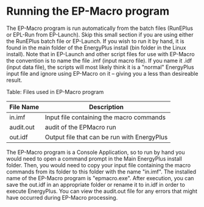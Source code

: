 # Running the EP-Macro program

The EP-Macro program is run automatically from the batch files (RunEPlus or EPL-Run from EP-Launch). Skip this small section if you are using either the RunEPlus batch file or EP-Launch. If you wish to run it by hand, it is found in the main folder of the EnergyPlus install (bin folder in the Linux install). Note that in EP-Launch and other script files for use with EP-Macro the convention is to name the file <filename>.imf (input macro file). If you name it <filename>.idf (input data file), the scripts will most likely think it is a "normal" EnergyPlus input file and ignore using EP-Macro on it – giving you a less than desireable result.

Table: Files used in EP-Macro program

**File Name**|**Description**
--------------------------|----------------------------
in.imf|Input file containing the macro commands
audit.out|audit of the EPMacro run
out.idf|Output file that can be run with EnergyPlus

The EP-Macro program is a Console Application, so to run by hand you would need to open a command prompt in the Main EnergyPlus install folder. Then, you would need to copy your input file containing the macro commands from its folder to this folder with the name "in.imf". The installed name of the EP-Macro program is "epmacro.exe". After execution, you can save the out.idf in an appropriate folder or rename it to in.idf in order to execute EnergyPlus. You can view the audit.out file for any errors that might have occurred during EP-Macro processing.